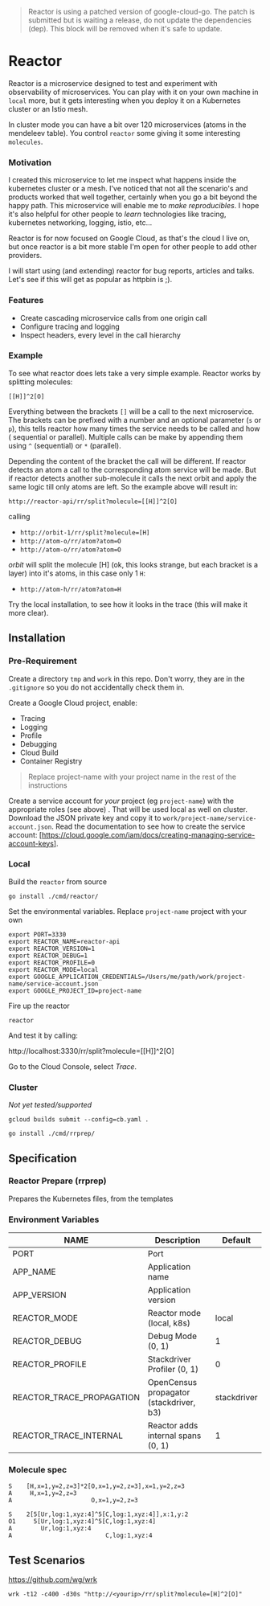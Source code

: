 > Reactor is using a patched version of google-cloud-go. The patch is submitted but is waiting a release, do not
> update the dependencies (dep). This block will be removed when it's safe to update.

# Reactor

Reactor is a microservice designed to test and experiment with observability of microservices. You can play with it
on your own machine in `local` more, but it gets interesting when you deploy it on a Kubernetes cluster or an Istio mesh.

In cluster mode you can have a bit over 120 microservices (atoms in the mendeleev table). You control `reactor` some
giving it some interesting `molecules`.

### Motivation

I created this microservice to let me inspect what happens inside the kubernetes cluster or a mesh. I've noticed that
not all the scenario's and products worked that well together, certainly when you go a bit beyond the happy path. This
microservice will enable me to *make reproducibles*. I hope it's also helpful for other people to *learn*  technologies
like tracing, kubernetes networking, logging, istio, etc...

Reactor is for now focused on Google Cloud, as that's the cloud I live on, but once reactor is a bit more stable I'm open
for other people to add other providers.

I will start using (and extending) reactor for bug reports, articles and talks. Let's see if this will get
as popular as httpbin is ;).

### Features

* Create cascading microservice calls from one origin call
* Configure tracing and logging
* Inspect headers, every level in the call hierarchy

### Example

To see what reactor does lets take a very simple example. Reactor works by splitting molecules:

`[[H]]^2[O]`

Everything between the brackets `[]` will be a call to the next microservice. The brackets can be prefixed with a number
and an optional parameter (`s` or `p`), this tells reactor how many times the service needs to be called and how (
sequential or parallel). Multiple calls can be make by appending them using `^` (sequential) or `*` (parallel).

Depending the content of the bracket the call will be different. If reactor detects an atom a call to the corresponding
atom service will be made. But if reactor detects another sub-molecule it calls the next orbit and apply the same
logic till only atoms are left. So the example above will result in:

`http://reactor-api/rr/split?molecule=[[H]]^2[O]`

calling

* `http://orbit-1/rr/split?molecule=[H]`
* `http://atom-o/rr/atom?atom=O`
* `http://atom-o/rr/atom?atom=O`

*orbit* will split the molecule [H] (ok, this looks strange, but each bracket is a layer) into it's atoms, in this
case only 1 `H`:

* `http://atom-h/rr/atom?atom=H`

Try the local installation, to see how it looks in the trace (this will make it more clear).

## Installation

### Pre-Requirement

Create a directory `tmp` and `work` in this repo. Don't worry, they are in the `.gitignore` so you do not accidentally
check them in.

Create a Google Cloud project, enable:

* Tracing
* Logging
* Profile
* Debugging
* Cloud Build
* Container Registry

> Replace project-name with your project name in the rest of the instructions

Create a service account for *your* project (eg `project-name`) with the appropriate roles (see above) .
That will be used local as well on cluster. Download the JSON private key and copy it to
`work/project-name/service-account.json`. Read the documentation to see how to
create the service account:  [https://cloud.google.com/iam/docs/creating-managing-service-account-keys].

### Local

Build the `reactor` from source

`go install ./cmd/reactor/`

Set the environmental variables. Replace `project-name` project with your own

```
export PORT=3330
export REACTOR_NAME=reactor-api
export REACTOR_VERSION=1
export REACTOR_DEBUG=1
export REACTOR_PROFILE=0
export REACTOR_MODE=local
export GOOGLE_APPLICATION_CREDENTIALS=/Users/me/path/work/project-name/service-account.json
export GOOGLE_PROJECT_ID=project-name
```

Fire up the reactor

`reactor`

And test it by calling:

http://localhost:3330/rr/split?molecule=[[H]]^2[O]

Go to the Cloud Console, select *Trace*.

### Cluster

*Not yet tested/supported*

`gcloud builds submit --config=cb.yaml .`

`go install ./cmd/rrprep/`


## Specification

### Reactor Prepare (rrprep)

Prepares the Kubernetes files, from the templates

### Environment Variables

NAME | Description | Default
---- | ----------- | -------
PORT | Port |
APP_NAME | Application name |
APP_VERSION | Application version |
REACTOR_MODE | Reactor mode (local, k8s) | local
REACTOR_DEBUG | Debug Mode (0, 1) | 1
REACTOR_PROFILE | Stackdriver Profiler (0, 1) | 0
REACTOR_TRACE_PROPAGATION | OpenCensus propagator (stackdriver, b3)  | stackdriver
REACTOR_TRACE_INTERNAL | Reactor adds internal spans (0, 1) | 1

### Molecule spec


```
S    [H,x=1,y=2,z=3]*2[O,x=1,y=2,z=3],x=1,y=2,z=3
A     H,x=1,y=2,z=3
A                      O,x=1,y=2,z=3
```


```
S    2[5[Ur,log:1,xyz:4]^5[C,log:1,xyz:4]],x:1,y:2
O1     5[Ur,log:1,xyz:4]^5[C,log:1,xyz:4]
A        Ur,log:1,xyz:4
A                          C,log:1,xyz:4
```

## Test Scenarios

https://github.com/wg/wrk

`wrk -t12 -c400 -d30s "http://<yourip>/rr/split?molecule=[H]^2[O]"`

